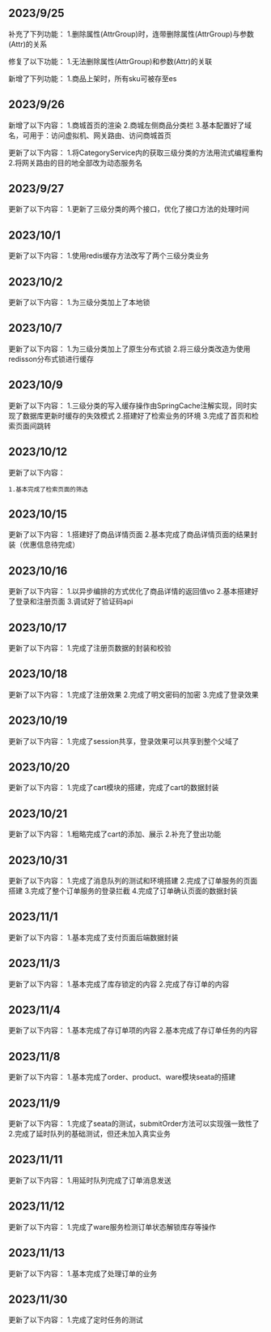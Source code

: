 <!--
 * @Author: InnerSekiro a18290531268@163.com
 * @Date: 2023-09-25 21:43:28
 * @LastEditors: InnerSekiro a18290531268@163.com
 * @LastEditTime: 2023-11-09 21:43:35
 * @FilePath: \undefinedc:\Users\ASUS\Desktop\IDEA\mall\bugFixingLog.md
 * @Description: 这是默认设置,请设置`customMade`, 打开koroFileHeader查看配置 进行设置: https://github.com/OBKoro1/koro1FileHeader/wiki/%E9%85%8D%E7%BD%AE
-->

## 2023/9/25

补充了下列功能：
    1.删除属性(AttrGroup)时，连带删除属性(AttrGroup)与参数(Attr)的关系

修复了以下功能：
    1.无法删除属性(AttrGroup)和参数(Attr)的关联

新增了下列功能：
    1.商品上架时，所有sku可被存至es







## 2023/9/26

新增了以下内容：
    1.商城首页的渲染
    2.商城左侧商品分类栏
    3.基本配置好了域名，可用于：访问虚拟机、网关路由、访问商城首页

更新了以下内容：
    1.将CategoryService内的获取三级分类的方法用流式编程重构
    2.将网关路由的目的地全部改为动态服务名



## 2023/9/27

更新了以下内容：
    1.更新了三级分类的两个接口，优化了接口方法的处理时间




## 2023/10/1

更新了以下内容：
    1.使用redis缓存方法改写了两个三级分类业务




## 2023/10/2

更新了以下内容：
    1.为三级分类加上了本地锁




## 2023/10/7

更新了以下内容：
    1.为三级分类加上了原生分布式锁
    2.将三级分类改造为使用redisson分布式锁进行缓存
    




## 2023/10/9

更新了以下内容：
    1.三级分类的写入缓存操作由SpringCache注解实现，同时实现了数据库更新时缓存的失效模式
    2.搭建好了检索业务的环境
    3.完成了首页和检索页面间跳转




## 2023/10/12

更新了以下内容：

    1.基本完成了检索页面的筛选



## 2023/10/15

更新了以下内容：
    1.搭建好了商品详情页面
    2.基本完成了商品详情页面的结果封装（优惠信息待完成）









## 2023/10/16

更新了以下内容：
    1.以异步编排的方式优化了商品详情的返回值vo
    2.基本搭建好了登录和注册页面
    3.调试好了验证码api


## 2023/10/17

更新了以下内容：
    1.完成了注册页数据的封装和校验




## 2023/10/18

更新了以下内容：
    1.完成了注册效果
    2.完成了明文密码的加密
    3.完成了登录效果




## 2023/10/19

更新了以下内容：
    1.完成了session共享，登录效果可以共享到整个父域了


## 2023/10/20

更新了以下内容：
    1.完成了cart模块的搭建，完成了cart的数据封装




## 2023/10/21

更新了以下内容：
    1.粗略完成了cart的添加、展示
    2.补充了登出功能
    


## 2023/10/31

更新了以下内容：
    1.完成了消息队列的测试和环境搭建
    2.完成了订单服务的页面搭建
    3.完成了整个订单服务的登录拦截
    4.完成了订单确认页面的数据封装
    


## 2023/11/1

更新了以下内容：
    1.基本完成了支付页面后端数据封装





## 2023/11/3

更新了以下内容：
    1.基本完成了库存锁定的内容
    2.完成了存订单的内容






## 2023/11/4

更新了以下内容：
    1.基本完成了存订单项的内容
    2.基本完成了存订单任务的内容





## 2023/11/8

更新了以下内容：
    1.基本完成了order、product、ware模块seata的搭建






## 2023/11/9

更新了以下内容：
    1.完成了seata的测试，submitOrder方法可以实现强一致性了
    2.完成了延时队列的基础测试，但还未加入真实业务







## 2023/11/11

更新了以下内容：
    1.用延时队列完成了订单消息发送




## 2023/11/12

更新了以下内容：
    1.完成了ware服务检测订单状态解锁库存等操作



## 2023/11/13

更新了以下内容：
    1.基本完成了处理订单的业务





## 2023/11/30

更新了以下内容：
    1.完成了定时任务的测试